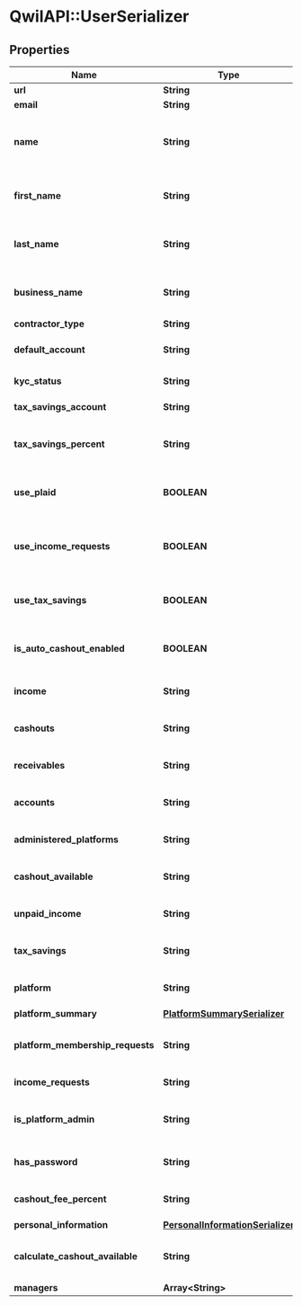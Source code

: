 # QwilAPI::UserSerializer

## Properties
Name | Type | Description | Notes
------------ | ------------- | ------------- | -------------
**url** | **String** |  | 
**email** | **String** |  | 
**name** | **String** | DEPRECATED: The full name of the contractor. Use first_name/last_name instead. | 
**first_name** | **String** | First name, if the user is an individual. Leave blank if this user is a company. | 
**last_name** | **String** | Last name, if the user is an individual. Leave blank if this user is a company. | 
**business_name** | **String** | Business name. Only use this field if this user is a business entity. | 
**contractor_type** | **String** |  | 
**default_account** | **String** | Default account to use for payment of unpaid income. | 
**kyc_status** | **String** | Status of the User&#39;s KYC check. | 
**tax_savings_account** | **String** | Account to use for tax savings. | 
**tax_savings_percent** | **String** | The percent of income to be withheld for tax savings purposes. | 
**use_plaid** | **BOOLEAN** | Feature flag specifying if Plaid integration should be used. | 
**use_income_requests** | **BOOLEAN** | Feature flag specifying if IncomeRequests should be enabled for this user. | 
**use_tax_savings** | **BOOLEAN** | Feature flag specifying if tax savings should be enabled. | 
**is_auto_cashout_enabled** | **BOOLEAN** | Whether or not all income should be immediately cashed out for this user. | 
**income** | **String** | URL of the endpoint describing the User&#39;s Income. | 
**cashouts** | **String** | URL of the endpoint describing the User&#39;s Cashouts. | 
**receivables** | **String** | URL of the endpoint describing the User&#39;s Cashouts. | 
**accounts** | **String** | URL of the endpoint describing the User&#39;s Accounts. | 
**administered_platforms** | **String** | The platforms that this User is an Admin for. | 
**cashout_available** | **String** | The dollar amount available for Cashout. | 
**unpaid_income** | **String** | The dollar amount of Income not yet paid (Cashout/Rebate). | 
**tax_savings** | **String** | URL for tax savings information for the given User. | 
**platform** | **String** | URL of the platform that the User is contracting for. | 
**platform_summary** | [**PlatformSummarySerializer**](PlatformSummarySerializer.md) |  | 
**platform_membership_requests** | **String** | URL of the list of platform membership requests. | 
**income_requests** | **String** | URL of the list of income requests. | 
**is_platform_admin** | **String** | Flag specifying if the User has access to the Platform Admin UI. | 
**has_password** | **String** | Flag specifying if the User has set their password. | 
**cashout_fee_percent** | **String** | Percentage amount charged for each Cashout. | 
**personal_information** | [**PersonalInformationSerializer**](PersonalInformationSerializer.md) |  | 
**calculate_cashout_available** | **String** | Calculate what fees would be charged for a specific Cashout amount. | 
**managers** | **Array&lt;String&gt;** |  | 


